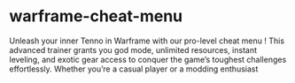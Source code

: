 # warframe-cheat-menu
Unleash your inner Tenno in Warframe with our pro-level cheat menu ! This advanced trainer grants you god mode, unlimited resources, instant leveling, and exotic gear access to conquer the game’s toughest challenges effortlessly. Whether you’re a casual player or a modding enthusiast
